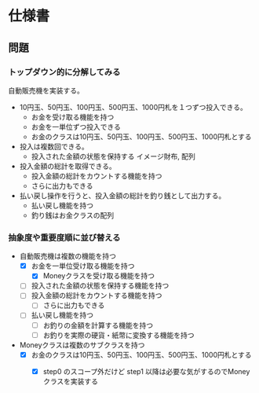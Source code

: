 # 仕様書

## 問題

### トップダウン的に分解してみる

自動販売機を実装する。
- 10円玉、50円玉、100円玉、500円玉、1000円札を１つずつ投入できる。
    - お金を受け取る機能を持つ
    - お金を一単位ずつ投入できる
    - お金のクラスは10円玉、50円玉、100円玉、500円玉、1000円札とする
- 投入は複数回できる。
    - 投入された金額の状態を保持する イメージ財布, 配列
- 投入金額の総計を取得できる。
    - 投入金額の総計をカウントする機能を持つ
    - さらに出力もできる
- 払い戻し操作を行うと、投入金額の総計を釣り銭として出力する。
    - 払い戻し機能を持つ
    - 釣り銭はお金クラスの配列

### 抽象度や重要度順に並び替える

- 自動販売機は複数の機能を持つ
    - [x] お金を一単位受け取る機能を持つ
        - [x] Moneyクラスを受け取る機能を持つ
    - [ ] 投入された金額の状態を保持する機能を持つ
    - [ ] 投入金額の総計をカウントする機能を持つ
        - [ ] さらに出力もできる
    - [ ] 払い戻し機能を持つ
        - [ ] お釣りの金額を計算する機能を持つ
        - [ ] お釣りを実際の硬貨・紙幣に変換する機能を持つ

- Moneyクラスは複数のサブクラスを持つ
    - [x] お金のクラスは10円玉、50円玉、100円玉、500円玉、1000円札とする
        - [x] step0 のスコープ外だけど step1 以降は必要な気がするのでMoneyクラスを実装する


    